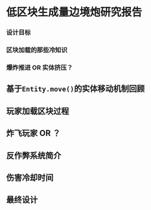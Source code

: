 # 低区块生成量边境炮研究报告

### 设计目标

### 区块加载的那些冷知识

### 爆炸推进 OR 实体挤压？



### 

 ## 基于`Entity.move()`的实体移动机制回顾



  ## 玩家加载区块过程

 ## 炸飞玩家 OR ？

 ## 反作弊系统简介

 ## 伤害冷却时间

 ## 最终设计



